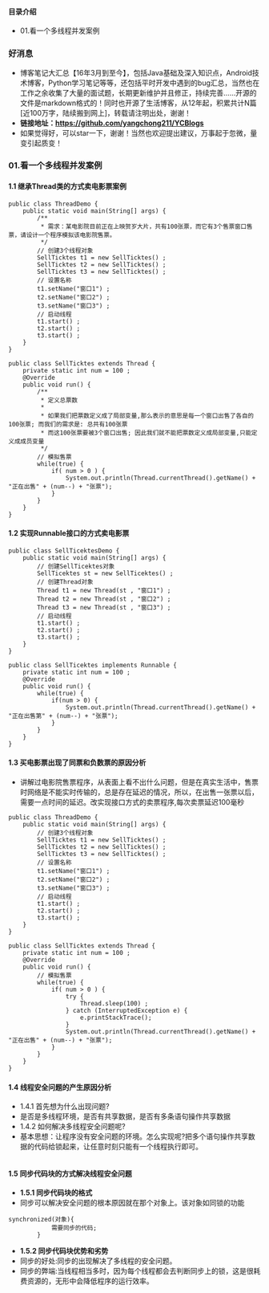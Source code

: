#### 目录介绍
- 01.看一个多线程并发案例






### 好消息
- 博客笔记大汇总【16年3月到至今】，包括Java基础及深入知识点，Android技术博客，Python学习笔记等等，还包括平时开发中遇到的bug汇总，当然也在工作之余收集了大量的面试题，长期更新维护并且修正，持续完善……开源的文件是markdown格式的！同时也开源了生活博客，从12年起，积累共计N篇[近100万字，陆续搬到网上]，转载请注明出处，谢谢！
- **链接地址：https://github.com/yangchong211/YCBlogs**
- 如果觉得好，可以star一下，谢谢！当然也欢迎提出建议，万事起于忽微，量变引起质变！





### 01.看一个多线程并发案例
#### 1.1 继承Thread类的方式卖电影票案例
```
public class ThreadDemo {
	public static void main(String[] args) {
		/**
		 * 需求：某电影院目前正在上映贺岁大片，共有100张票，而它有3个售票窗口售票，请设计一个程序模拟该电影院售票。
		 */
		// 创建3个线程对象
		SellTicktes t1 = new SellTicktes() ;
		SellTicktes t2 = new SellTicktes() ;
		SellTicktes t3 = new SellTicktes() ;
		// 设置名称
		t1.setName("窗口1") ;
		t2.setName("窗口2") ;
		t3.setName("窗口3") ;
		// 启动线程
		t1.start() ;
		t2.start() ;
		t3.start() ;
	}
}

public class SellTicktes extends Thread {
	private static int num = 100 ;
	@Override
	public void run() {
		/**
		 * 定义总票数
		 * 
		 * 如果我们把票数定义成了局部变量,那么表示的意思是每一个窗口出售了各自的100张票; 而我们的需求是: 总共有100张票
		 * 而这100张票要被3个窗口出售; 因此我们就不能把票数定义成局部变量,只能定义成成员变量
		 */		
		// 模拟售票
		while(true) {
			if( num > 0 ) {
				System.out.println(Thread.currentThread().getName() + "正在出售" + (num--) + "张票");
			}
		}
	}
}
```

#### 1.2 实现Runnable接口的方式卖电影票
```
public class SellTicektesDemo {
	public static void main(String[] args) {
		// 创建SellTicektes对象
		SellTicektes st = new SellTicektes() ;
		// 创建Thread对象
		Thread t1 = new Thread(st , "窗口1") ;
		Thread t2 = new Thread(st , "窗口2") ;
		Thread t3 = new Thread(st , "窗口3") ;
		// 启动线程
		t1.start() ;
		t2.start() ;
		t3.start() ;
	}
}

public class SellTicektes implements Runnable {
	private static int num = 100 ;
	@Override
	public void run() {
		while(true) {
			if(num > 0) {
				System.out.println(Thread.currentThread().getName() + "正在出售第" + (num--) + "张票");
			}
		}
	}
}
```

#### 1.3 买电影票出现了同票和负数票的原因分析
- 讲解过电影院售票程序，从表面上看不出什么问题，但是在真实生活中，售票时网络是不能实时传输的，总是存在延迟的情况，所以，在出售一张票以后，需要一点时间的延迟。改实现接口方式的卖票程序,每次卖票延迟100毫秒
```
public class ThreadDemo {
	public static void main(String[] args) {
		// 创建3个线程对象
		SellTicktes t1 = new SellTicktes() ;
		SellTicktes t2 = new SellTicktes() ;
		SellTicktes t3 = new SellTicktes() ;
		// 设置名称
		t1.setName("窗口1") ;
		t2.setName("窗口2") ;
		t3.setName("窗口3") ;
		// 启动线程
		t1.start() ;
		t2.start() ;
		t3.start() ;
	}
}

public class SellTicktes extends Thread {
	private static int num = 100 ;
	@Override
	public void run() {
		// 模拟售票
		while(true) {
			if( num > 0 ) {
				try {
					Thread.sleep(100) ;
				} catch (InterruptedException e) {
					e.printStackTrace();
				}
				System.out.println(Thread.currentThread().getName() + "正在出售" + (num--) + "张票");
			}
		}
	}
}
```


#### 1.4 线程安全问题的产生原因分析
-  1.4.1 首先想为什么出现问题?
-  是否是多线程环境，是否有共享数据，是否有多条语句操作共享数据
-  1.4.2 如何解决多线程安全问题呢?
-  基本思想：让程序没有安全问题的环境。怎么实现呢?把多个语句操作共享数据的代码给锁起来，让任意时刻只能有一个线程执行即可。
```

```

#### 1.5 同步代码块的方式解决线程安全问题
- **1.5.1 同步代码块的格式**
- 同步可以解决安全问题的根本原因就在那个对象上。该对象如同锁的功能
```
synchronized(对象){
			需要同步的代码;
		}
```

- **1.5.2 同步代码块优势和劣势**
- 同步的好处:同步的出现解决了多线程的安全问题。
- 同步的弊端:当线程相当多时，因为每个线程都会去判断同步上的锁，这是很耗费资源的，无形中会降低程序的运行效率。

















